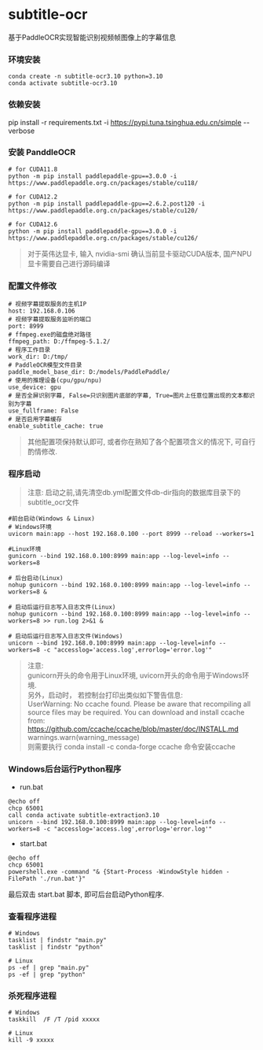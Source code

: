 # subtitle-ocr

基于PaddleOCR实现智能识别视频帧图像上的字幕信息

### 环境安装
~~~shell
conda create -n subtitle-ocr3.10 python=3.10
conda activate subtitle-ocr3.10
~~~

### 依赖安装
pip install -r requirements.txt -i https://pypi.tuna.tsinghua.edu.cn/simple --verbose

### 安装 PanddleOCR
~~~shell
# for CUDA11.8
python -m pip install paddlepaddle-gpu==3.0.0 -i https://www.paddlepaddle.org.cn/packages/stable/cu118/

# for CUDA12.2
python -m pip install paddlepaddle-gpu==2.6.2.post120 -i https://www.paddlepaddle.org.cn/packages/stable/cu120/

# for CUDA12.6
python -m pip install paddlepaddle-gpu==3.0.0 -i https://www.paddlepaddle.org.cn/packages/stable/cu126/
~~~
> 对于英伟达显卡, 输入 nvidia-smi 确认当前显卡驱动CUDA版本, 国产NPU显卡需要自己进行源码编译


### 配置文件修改
  ~~~shell
  # 视频字幕提取服务的主机IP
  host: 192.168.0.106
  # 视频字幕提取服务监听的端口
  port: 8999
  # ffmpeg.exe的磁盘绝对路径
  ffmpeg_path: D:/ffmpeg-5.1.2/
  # 程序工作目录
  work_dir: D:/tmp/
  # PaddleOCR模型文件目录
  paddle_model_base_dir: D:/models/PaddlePaddle/
  # 使用的推理设备(cpu/gpu/npu)
  use_device: gpu
  # 是否全屏识别字幕, False=只识别图片底部的字幕, True=图片上任意位置出现的文本都识别为字幕
  use_fullframe: False
  # 是否启用字幕缓存
  enable_subtitle_cache: true
  ~~~
> 其他配置项保持默认即可, 或者你在熟知了各个配置项含义的情况下, 可自行酌情修改.

### 程序启动
> 注意: 启动之前,请先清空db.yml配置文件db-dir指向的数据库目录下的subtitle_ocr文件
~~~shell
#前台启动(Windows & Linux)
# Windows环境
uvicorn main:app --host 192.168.0.100 --port 8999 --reload --workers=1 

#Linux环境
gunicorn --bind 192.168.0.100:8999 main:app --log-level=info --workers=8 

# 后台启动(Linux)
nohup gunicorn --bind 192.168.0.100:8999 main:app --log-level=info --workers=8 &

# 启动后运行日志写入日志文件(Linux)
nohup gunicorn --bind 192.168.0.100:8999 main:app --log-level=info --workers=8 >> run.log 2>&1 &

# 启动后运行日志写入日志文件(Windows)
unicorn --bind 192.168.0.100:8999 main:app --log-level=info --workers=8 -c "accesslog='access.log',errorlog='error.log'"
~~~
> 注意: <br/> gunicorn开头的命令用于Linux环境, uvicorn开头的命令用于Windows环境.<br/>另外，启动时， 若控制台打印出类似如下警告信息:<br/>UserWarning: No ccache found. Please be aware that recompiling all source files may be required. You can download and install ccache from: https://github.com/ccache/ccache/blob/master/doc/INSTALL.md
  warnings.warn(warning_message)<br/>则需要执行 conda install -c conda-forge ccache 命令安装ccache<br/>

### Windows后台运行Python程序

+ run.bat

~~~shell
@echo off
chcp 65001
call conda activate subtitle-extraction3.10
unicorn --bind 192.168.0.100:8999 main:app --log-level=info --workers=8 -c "accesslog='access.log',errorlog='error.log'"
~~~

+ start.bat

~~~shell
@echo off
chcp 65001
powershell.exe -command "& {Start-Process -WindowStyle hidden -FilePath './run.bat'}"
~~~

最后双击 start.bat 脚本, 即可后台启动Python程序.

### 查看程序进程

~~~shell
# Windows
tasklist | findstr "main.py"
tasklist | findstr "python"

# Linux
ps -ef | grep "main.py"
ps -ef | grep "python"
~~~

### 杀死程序进程

~~~shell
# Windows
taskkill  /F /T /pid xxxxx

# Linux
kill -9 xxxxx
~~~
